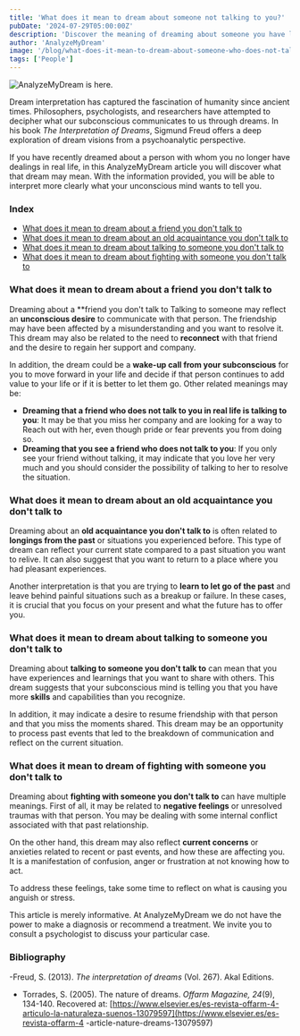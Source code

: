 ```yaml
---
title: 'What does it mean to dream about someone not talking to you?'
pubDate: '2024-07-29T05:00:00Z'
description: 'Discover the meaning of dreaming about someone you have lost touch with and what your subconscious might be trying to communicate to you.'
author: 'AnalyzeMyDream'
image: '/blog/what-does-it-mean-to-dream-about-someone-who-does-not-talk-to-you.jpeg'
tags: ['People']
---
```


![AnalyzeMyDream is here.](/blog/what-does-it-mean-to-dream-about-someone-who-does-not-talk-to-you.jpeg)

Dream interpretation has captured the fascination of humanity since ancient times. Philosophers, psychologists, and researchers have attempted to decipher what our subconscious communicates to us through dreams. In his book *The Interpretation of Dreams*, Sigmund Freud offers a deep exploration of dream visions from a psychoanalytic perspective.

If you have recently dreamed about a person with whom you no longer have dealings in real life, in this AnalyzeMyDream article you will discover what that dream may mean. With the information provided, you will be able to interpret more clearly what your unconscious mind wants to tell you.

### Index

- [What does it mean to dream about a friend you don't talk to](#what-does-it-mean-to-dream-about-a-friend-you-don't-talk-to)
- [What does it mean to dream about an old acquaintance you don't talk to](#what-does-it-mean-to-dream-about-an-old-acquaintance-you-don't-talk-to)
- [What does it mean to dream about talking to someone you don't talk to](#what-does-it-mean-to-dream-about-talking-to-someone-you-don't-talk-to)
- [What does it mean to dream about fighting with someone you don't talk to](#what-does-it-mean-to-dream-about-fighting-with-someone-you-don't-talk-to)

### What does it mean to dream about a friend you don't talk to

Dreaming about a **friend you don't talk to Talking to someone may reflect an **unconscious desire** to communicate with that person. The friendship may have been affected by a misunderstanding and you want to resolve it. This dream may also be related to the need to **reconnect** with that friend and the desire to regain her support and company.

In addition, the dream could be a **wake-up call from your subconscious** for you to move forward in your life and decide if that person continues to add value to your life or if it is better to let them go. Other related meanings may be:
- **Dreaming that a friend who does not talk to you in real life is talking to you**: It may be that you miss her company and are looking for a way to Reach out with her, even though pride or fear prevents you from doing so.
- **Dreaming that you see a friend who does not talk to you**: If you only see your friend without talking, it may indicate that you love her very much and you should consider the possibility of talking to her to resolve the situation.

### What does it mean to dream about an old acquaintance you don't talk to

Dreaming about an **old acquaintance you don't talk to** is often related to **longings from the past** or situations you experienced before. This type of dream can reflect your current state compared to a past situation you want to relive. It can also suggest that you want to return to a place where you had pleasant experiences.

Another interpretation is that you are trying to **learn to let go of the past** and leave behind painful situations such as a breakup or failure. In these cases, it is crucial that you focus on your present and what the future has to offer you.

### What does it mean to dream about talking to someone you don't talk to

Dreaming about **talking to someone you don't talk to** can mean that you have experiences and learnings that you want to share with others. This dream suggests that your subconscious mind is telling you that you have more **skills** and capabilities than you recognize.

In addition, it may indicate a desire to resume friendship with that person and that you miss the moments shared. This dream may be an opportunity to process past events that led to the breakdown of communication and reflect on the current situation.

### What does it mean to dream of fighting with someone you don't talk to

Dreaming about **fighting with someone you don't talk to** can have multiple meanings. First of all, it may be related to **negative feelings** or unresolved traumas with that person. You may be dealing with some internal conflict associated with that past relationship.

On the other hand, this dream may also reflect **current concerns** or anxieties related to recent or past events, and how these are affecting you. It is a manifestation of confusion, anger or frustration at not knowing how to act.

To address these feelings, take some time to reflect on what is causing you anguish or stress. 

This article is merely informative. At AnalyzeMyDream we do not have the power to make a diagnosis or recommend a treatment. We invite you to consult a psychologist to discuss your particular case.

### Bibliography

-Freud, S. (2013). *The interpretation of dreams* (Vol. 267). Akal Editions.
- Torrades, S. (2005). The nature of dreams. *Offarm Magazine, 24*(9), 134-140. Recovered at: [https://www.elsevier.es/es-revista-offarm-4-articulo-la-naturaleza-suenos-13079597](https://www.elsevier.es/es-revista-offarm-4 -article-nature-dreams-13079597)
